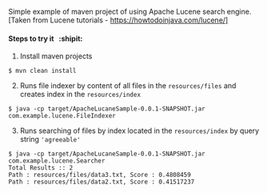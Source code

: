 Simple example of maven project of using Apache Lucene search engine.
[Taken from Lucene tutorials - https://howtodoinjava.com/lucene/]

#### Steps to try it &nbsp; :shipit:

1. Install maven projects

```$ mvn clean install```

2. Runs file indexer by content of all files in the `resources/files` and creates index in the `resources/index`

```$ java -cp target/ApacheLucaneSample-0.0.1-SNAPSHOT.jar com.example.lucene.FileIndexer```

3. Runs searching of files by index located in the `resources/index` by query string `'agreeable'`

```
$ java -cp target/ApacheLucaneSample-0.0.1-SNAPSHOT.jar com.example.lucene.Searcher
Total Results :: 2
Path : resources/files/data3.txt, Score : 0.4808459
Path : resources/files/data2.txt, Score : 0.41517237
```
